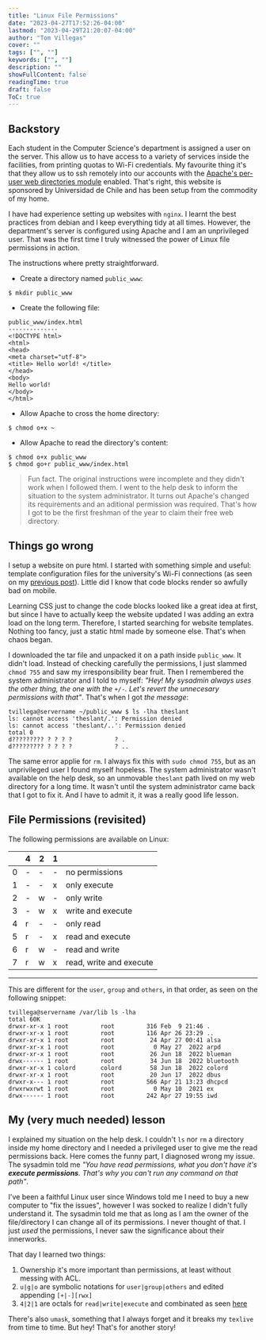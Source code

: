 ```yaml
---
title: "Linux File Permissions"
date: "2023-04-27T17:52:26-04:00"
lastmod: "2023-04-29T21:20:07-04:00"
author: "Tom Villegas"
cover: ""
tags: ["", ""]
keywords: ["", ""]
description: ""
showFullContent: false
readingTime: true
draft: false
ToC: true
---
```


## Backstory

Each student in the Computer Science's department is assigned a user on the server. This allow us to have access to a variety of services inside the facilities, from printing quotas to Wi-Fi credentials. My favourite thing it's that they allow us to ssh remotely into our accounts with the [Apache's per-user web directories module](https://httpd.apache.org/docs/2.4/howto/public_html.html) enabled. That's right, this website is sponsored by Universidad de Chile and has been setup from the commodity of my home.

I have had experience setting up websites with `nginx`. I learnt the best practices from debian and I keep everything tidy at all times. However, the department's server is configured using Apache and I am an unprivileged user. That was the first time I truly witnessed the power of Linux file permissions in action.

The instructions where pretty straightforward.

* Create a directory named `public_www`:
```
$ mkdir public_www
```

* Create the following file:
```
public_www/index.html
--------------
<!DOCTYPE html>
<html>
<head>
<meta charset="utf-8">
<title> Hello world! </title>
</head>
<body>
Hello world!
</body>
</html> 
```

* Allow Apache to cross the home directory:
```
$ chmod o+x ~
```

* Allow Apache to read the directory's content:
```
$ chmod o+x public_www
$ chmod go+r public_www/index.html 
```

> Fun fact. The original instructions were incomplete and they didn't work when I followed them. I went to the help desk to inform the situation to the system administrator. It turns out Apache's changed its requirements and an aditional permission was required. That's how I got to be the first freshman of the year to claim their free web directory.

## Things go wrong

I setup a website on pure html. I started with something simple and useful: template configuration files for the university's Wi-Fi connections (as seen on my [previous post](https://users.dcc.uchile.cl/~tvillega/posts/beauchef-networks/)). Little did I know that code blocks render so awfully bad on mobile.

Learning CSS just to change the code blocks looked like a great idea at first, but since I have to actually keep the website updated I was adding an extra load on the long term. Therefore, I started searching for website templates. Nothing too fancy, just a static html made by someone else. That's when chaos began.

I downloaded the tar file and unpacked it on a path inside `public_www`. It didn't load. Instead of checking carefully the permissions, I just slammed `chmod 755` and saw my irresponsibility bear fruit. Then I remembered the system administrator and I told to myself: *"Hey! My sysadmin always uses the other thing, the one with the `+/-`. Let's revert the unnecesary permissions with that"*. That's when I got *the message*:
```
tvillega@servername ~/public_www $ ls -lha theslant
ls: cannot access 'theslant/.': Permission denied
ls: cannot access 'theslant/..': Permission denied
total 0
d????????? ? ? ? ?            ? .
d????????? ? ? ? ?            ? ..

```

The same error applie for `rm`. I always fix this with `sudo chmod 755`, but as an unprivileged user I found myself hopeless. The system administrator wasn't available on the help desk, so an unmovable `theslant` path lived on my web directory for a long time. It wasn't until the system administrator came back that I got to fix it. And I have to admit it, it was a really good life lesson.

## File Permissions (revisited)

The following permissions are available on Linux:

|   |4  |2  |1  |   |
|---|---|---|---|---|
|0  |-  |-  |-  |no permissions  |
|1  |-  |-  |x  |only execute   |
|2  |-  |w  |-  |only write   |
|3  |-  |w  |x  |write and execute   |
|4  |r  |-  |-  |only read   |
|5  |r  |-  |x  |read and execute   |
|6  |r  |w  |-  |read and write   |
|7  |r  |w  |x  |read, write and execute   |
---------------------

This are different for the `user`, `group` and `others`, in that order, as seen on the following snippet:

```
tvillega@servername /var/lib ls -lha
total 60K
drwxr-xr-x 1 root         root         316 Feb  9 21:46 .
drwxr-xr-x 1 root         root         116 Apr 26 23:29 ..
drwxr-xr-x 1 root         root          24 Apr 27 00:41 alsa
drwxr-xr-x 1 root         root           0 May 27  2022 arpd
drwxr-xr-x 1 root         root          26 Jun 18  2022 blueman
drwx------ 1 root         root          34 Jun 18  2022 bluetooth
drwxr-xr-x 1 colord       colord        58 Jun 18  2022 colord
drwxr-xr-x 1 root         root          20 Jun 17  2022 dbus
drwxr-x--- 1 root         root         566 Apr 21 13:23 dhcpcd
drwxrwxrwt 1 root         root           0 May 10  2021 ex
drwx------ 1 root         root         242 Apr 27 19:55 iwd
```

## My (very much needed) lesson

I explained my situation on the help desk. I couldn't `ls` nor `rm` a directory inside my home directory and I needed a privileged user to give me the read permissions back. Here comes the funny part, I diagnosed wrong my issue. The sysadmin told me *"You have read permissions, what you don't have it's **execute permissions**. That's why you can't run any command on that path"*.

I've been a faithful Linux user since Windows told me I need to buy a new computer to "fix the issues", however I was socked to realize I didn't fully understand it. The sysadmin told me that as long as I am the owner of the file/directory I can change all of its permissions. I never thought of that. I just *used* the permissions, I never saw the significance about their innerworks.

That day I learned two things:

1. Ownership it's more important than permissions, at least without messing with ACL.
2. `u|g|o` are symbolic notations for `user|group|others` and edited appending `[+|-][rwx]`
3. `4|2|1` are octals for `read|write|execute` and combinated as seen [here](https://users.dcc.uchile.cl/~tvillega/posts/linux-file-permissions/#file-permissions-revisited)

There's also `umask`, something that I always forget and it breaks my `texlive` from time to time.
But hey! That's for another story!
